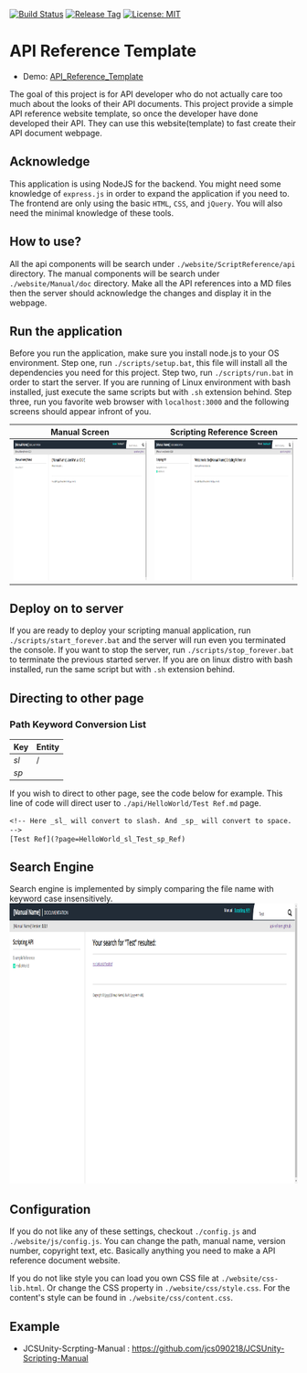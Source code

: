[![Build Status](https://travis-ci.com/jcs090218/API-Reference-Template.svg?branch=master)](https://travis-ci.com/jcs090218/API-Reference-Template)
[![Release Tag](https://img.shields.io/github/tag/jcs090218/API-Reference-Template.svg?label=release)](https://github.com/jcs090218/API-Reference-Template/releases/latest)
[![License: MIT](https://img.shields.io/badge/License-MIT-yellow.svg)](https://opensource.org/licenses/MIT)


# API Reference Template

* Demo: [API_Reference_Template](http://www.jcs-profile.com:3000)

The goal of this project is for API developer who do not actually
care too much about the looks of their API documents. This project
provide a simple API reference website template, so once the developer
have done developed their API. They can use this website(template) to
fast create their API document webpage.

## Acknowledge

This application is using NodeJS for the backend. You might need
some knowledge of `express.js` in order to expand the application
if you need to. The frontend are only using the basic `HTML`, `CSS`,
and `jQuery`. You will also need the minimal knowledge of these tools.

## How to use?

All the api components will be search under `./website/ScriptReference/api`
directory. The manual components will be search under `./website/Manual/doc`
directory. Make all the API references into a MD files then the server
should acknowledge the changes and display it in the webpage. 

## Run the application

Before you run the application, make sure you install node.js to
your OS environment. Step one, run `./scripts/setup.bat`, this
file will install all the dependencies you need for this project.
Step two, run `./scripts/run.bat` in order to start the server.
If you are running of Linux environment with bash installed, just
execute the same scripts but with `.sh` extension behind.
Step three, run you favorite web browser with `localhost:3000` and
the following screens should appear infront of you.

Manual Screen                                                   | Scripting Reference Screen
:--------------------------------------------------------------:|:----------------------------------------------------------------------------:|
<img src="./screenshot/demo_01.png" width="465" height="245"/>  |  <img src="./screenshot/demo_02.png" width="465" height="245"/>

## Deploy on to server

If you are ready to deploy your scripting manual application, run
`./scripts/start_forever.bat` and the server will run even you terminated
the console. If you want to stop the server, run `./scripts/stop_forever.bat`
to terminate the previous started server. If you are on linux distro
with bash installed, run the same script but with `.sh` extension behind.

## Directing to other page

### Path Keyword Conversion List

| Key  | Entity |
|------|--------|
| _sl_ | /      |
| _sp_ |        |

If you wish to direct to other page, see the code below for example. This 
line of code will direct user to `./api/HelloWorld/Test Ref.md` page.
```
<!-- Here _sl_ will convert to slash. And _sp_ will convert to space. -->
[Test Ref](?page=HelloWorld_sl_Test_sp_Ref)
```

## Search Engine

Search engine is implemented by simply comparing the file name with keyword 
case insensitively.
<img src="./screenshot/search_demo.png" width="930" height="490"/>

## Configuration

If you do not like any of these settings, checkout `./config.js` and `./website/js/config.js`.
You can change the path, manual name, version number, copyright text, etc.
Basically anything you need to make a API reference document website.

If you do not like style you can load you own CSS file at `./website/css-lib.html`.
Or change the CSS property in `./website/css/style.css`. For the content's style can
be found in `./website/css/content.css`.

## Example

* JCSUnity-Scrpting-Manual : https://github.com/jcs090218/JCSUnity-Scripting-Manual
